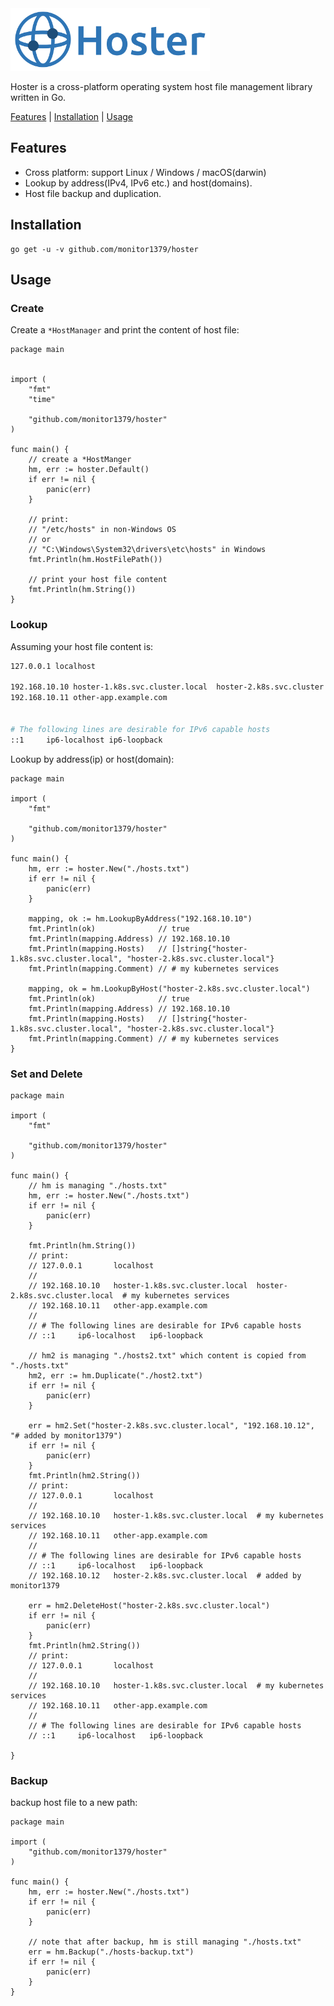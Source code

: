 <!--
 * @Date: 2020-11-29 14:00:53
 * @LastEditors: monitor1379
 * @LastEditTime: 2020-11-29 22:16:55
-->


<img src="./docs/logo/logo-with-name.png" style="height:100px" alt="hoster" height="100px"/>


Hoster is a cross-platform operating system host file management library written in Go.


[Features](#features) | [Installation](#installation) | [Usage](#usage)

## Features

- Cross platform: support Linux / Windows / macOS(darwin)
- Lookup by address(IPv4, IPv6 etc.) and host(domains).
- Host file backup and duplication.


## Installation

```
go get -u -v github.com/monitor1379/hoster
```


## Usage


### Create

Create a `*HostManager` and print the content of host file:

```golang
package main


import (
	"fmt"
	"time"

	"github.com/monitor1379/hoster"
)

func main() {
	// create a *HostManger
	hm, err := hoster.Default()
	if err != nil {
		panic(err)
	}

	// print:
	// "/etc/hosts" in non-Windows OS
	// or
	// "C:\Windows\System32\drivers\etc\hosts" in Windows
	fmt.Println(hm.HostFilePath())

	// print your host file content
	fmt.Println(hm.String())
}

```


### Lookup

Assuming your host file content is:
```bash
127.0.0.1 localhost

192.168.10.10 hoster-1.k8s.svc.cluster.local  hoster-2.k8s.svc.cluster.local    # my kubernetes services
192.168.10.11 other-app.example.com


# The following lines are desirable for IPv6 capable hosts
::1     ip6-localhost ip6-loopback
```

Lookup by address(ip) or host(domain):
```golang
package main

import (
	"fmt"

	"github.com/monitor1379/hoster"
)

func main() {
	hm, err := hoster.New("./hosts.txt")
	if err != nil {
		panic(err)
	}

	mapping, ok := hm.LookupByAddress("192.168.10.10")
	fmt.Println(ok)              // true
	fmt.Println(mapping.Address) // 192.168.10.10
	fmt.Println(mapping.Hosts)   // []string{"hoster-1.k8s.svc.cluster.local", "hoster-2.k8s.svc.cluster.local"}
	fmt.Println(mapping.Comment) // # my kubernetes services

	mapping, ok = hm.LookupByHost("hoster-2.k8s.svc.cluster.local")
	fmt.Println(ok)              // true
	fmt.Println(mapping.Address) // 192.168.10.10
	fmt.Println(mapping.Hosts)   // []string{"hoster-1.k8s.svc.cluster.local", "hoster-2.k8s.svc.cluster.local"}
	fmt.Println(mapping.Comment) // # my kubernetes services
}

```



### Set and Delete


```golang
package main

import (
	"fmt"

	"github.com/monitor1379/hoster"
)

func main() {
	// hm is managing "./hosts.txt"
	hm, err := hoster.New("./hosts.txt")
	if err != nil {
		panic(err)
	}

	fmt.Println(hm.String())
	// print:
	// 127.0.0.1       localhost
	//
	// 192.168.10.10   hoster-1.k8s.svc.cluster.local  hoster-2.k8s.svc.cluster.local  # my kubernetes services
	// 192.168.10.11   other-app.example.com
	//
	// # The following lines are desirable for IPv6 capable hosts
	// ::1     ip6-localhost   ip6-loopback

	// hm2 is managing "./hosts2.txt" which content is copied from "./hosts.txt"
	hm2, err := hm.Duplicate("./host2.txt")
	if err != nil {
		panic(err)
	}

	err = hm2.Set("hoster-2.k8s.svc.cluster.local", "192.168.10.12", "# added by monitor1379")
	if err != nil {
		panic(err)
	}
	fmt.Println(hm2.String())
	// print:
	// 127.0.0.1       localhost
	//
	// 192.168.10.10   hoster-1.k8s.svc.cluster.local  # my kubernetes services
	// 192.168.10.11   other-app.example.com
	//
	// # The following lines are desirable for IPv6 capable hosts
	// ::1     ip6-localhost   ip6-loopback
	// 192.168.10.12   hoster-2.k8s.svc.cluster.local  # added by monitor1379

	err = hm2.DeleteHost("hoster-2.k8s.svc.cluster.local")
	if err != nil {
		panic(err)
	}
	fmt.Println(hm2.String())
	// print:
	// 127.0.0.1       localhost
	//
	// 192.168.10.10   hoster-1.k8s.svc.cluster.local  # my kubernetes services
	// 192.168.10.11   other-app.example.com
	//
	// # The following lines are desirable for IPv6 capable hosts
	// ::1     ip6-localhost   ip6-loopback

}

```

### Backup

backup host file to a new path:
```golang
package main

import (
	"github.com/monitor1379/hoster"
)

func main() {
	hm, err := hoster.New("./hosts.txt")
	if err != nil {
		panic(err)
	}

	// note that after backup, hm is still managing "./hosts.txt"
	err = hm.Backup("./hosts-backup.txt")
	if err != nil {
		panic(err)
	}
}

```